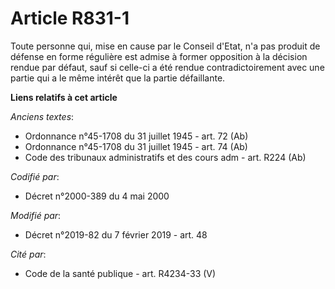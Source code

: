 # Article R831-1

Toute personne qui, mise en cause par le Conseil d'Etat, n'a pas produit de défense en forme régulière est admise à former
opposition à la décision rendue par défaut, sauf si celle-ci a été rendue contradictoirement avec une partie qui a le même
intérêt que la partie défaillante.

**Liens relatifs à cet article**

_Anciens textes_:

  - Ordonnance n°45-1708 du 31 juillet 1945 - art. 72 (Ab)
  - Ordonnance n°45-1708 du 31 juillet 1945 - art. 74 (Ab)
  - Code des tribunaux administratifs et des cours adm - art. R224 (Ab)

_Codifié par_:

  - Décret n°2000-389 du 4 mai 2000

_Modifié par_:

  - Décret n°2019-82 du 7 février 2019 - art. 48

_Cité par_:

  - Code de la santé publique - art. R4234-33 (V)
